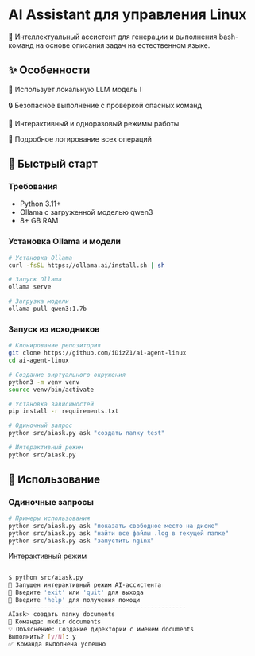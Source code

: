 # AI Assistant для управления Linux
🤖 Интеллектуальный ассистент для генерации и выполнения bash-команд на основе описания задач на естественном языке.

## ✨ Особенности

🧠 Использует локальную LLM модель I

🔒 Безопасное выполнение с проверкой опасных команд

💬 Интерактивный и одноразовый режимы работы

📝 Подробное логирование всех операций

## 🚀 Быстрый старт

### Требования
- Python 3.11+
- Ollama с загруженной моделью qwen3
- 8+ GB RAM

### Установка Ollama и модели
```bash
# Установка Ollama
curl -fsSL https://ollama.ai/install.sh | sh

# Запуск Ollama
ollama serve

# Загрузка модели
ollama pull qwen3:1.7b
```

### Запуск из исходников
```bash
# Клонирование репозитория
git clone https://github.com/iDizZ1/ai-agent-linux
cd ai-agent-linux

# Создание виртуального окружения
python3 -m venv venv
source venv/bin/activate

# Установка зависимостей
pip install -r requirements.txt

# Одиночный запрос
python src/aiask.py ask "создать папку test"

# Интерактивный режим
python src/aiask.py
```

## 📖 Использование

### Одиночные запросы

```bash
# Примеры использования
python src/aiask.py ask "показать свободное место на диске"
python src/aiask.py ask "найти все файлы .log в текущей папке"
python src/aiask.py ask "запустить nginx"
```
Интерактивный режим
```bash

$ python src/aiask.py
🤖 Запущен интерактивный режим AI-ассистента
💬 Введите 'exit' или 'quit' для выхода
📝 Введите 'help' для получения помощи
--------------------------------------------------
AIask> создать папку documents
🤖 Команда: mkdir documents
💡 Объяснение: Создание директории с именем documents
Выполнить? [y/N]: y
✅ Команда выполнена успешно
```


